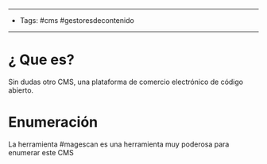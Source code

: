 -----------
- Tags: #cms #gestoresdecontenido 
---

# ¿ Que es? 

Sin dudas otro CMS, una plataforma de comercio electrónico de código abierto. 

# Enumeración

La herramienta #magescan es una herramienta muy  poderosa para enumerar este CMS